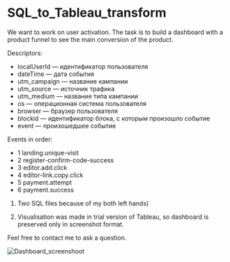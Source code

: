 # SQL_to_Tableau_transform
We want to work on user activation. The task is to build a dashboard with a product funnel to see the main conversion of the product. 

Descriptors:
- localUserId — идентификатор пользователя 
- dateTime — дата события 
- utm_campaign — название кампании 
- utm_source — источник трафика 
- utm_medium — название типа кампании 
- os — операционная система пользователя 
- browser — браузер пользователя 
- blockid — идентификатор блока, с которым произошло событие
- event — произошедшее событие

Events in order:
- 1 landing.unique-visit
- 2 register-confirm-code-success
- 3 editor.add.click
- 4 editor-link.copy.click
- 5 payment.attempt
- 6 payment.success

1) Two SQL files because of my both left hands) 

2) Visualisation was made in trial version of Tableau, so dashboard is preserved only in screenshot format.

Feel free to contact me to ask a question.

![Dashboard_screenshoot](https://user-images.githubusercontent.com/82327055/168783952-bf38c662-d35b-40c0-94fe-e7724ea350b1.png)


